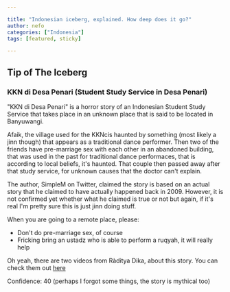 ```yaml
---

title: "Indonesian iceberg, explained. How deep does it go?"
author: nefo
categories: ["Indonesia"]
tags: [featured, sticky]

---
```



## Tip of The Iceberg

### KKN di Desa Penari  (Student Study Service in Desa Penari)

"KKN di Desa Penari" is a horror story of an Indonesian Student Study Service that takes place in an unknown place that is said to be located in Banyuwangi. 

 Afaik, the village used for the KKNcis haunted by something (most likely a jinn though) that appears as a traditional dance performer. Then two of the friends have pre-marriage sex with each other in an abandoned building, that was used in the past for traditional dance performaces, that is according to local beliefs, it's haunted. That couple then passed away after that study service, for unknown causes that the doctor can't explain.


The author, SimpleM on Twitter, claimed the story is based on an actual story that he claimed to have actually happened back in 2009. However, it is not confirmed yet whether what he claimed is true or not but again, if it's real I'm pretty sure this is just jinn doing stuff. 

When you are going to a remote place, please:

- Don't do pre-marriage sex, of course
- Fricking bring an ustadz who is able to perform a ruqyah, it will really help 

Oh yeah, there are two videos from Ràditya Dika, about this story. You can check them out [here](/kkn-penari-videos)

Confidence: 40 (perhaps I forgot some things, the story is mythical too)

### 


